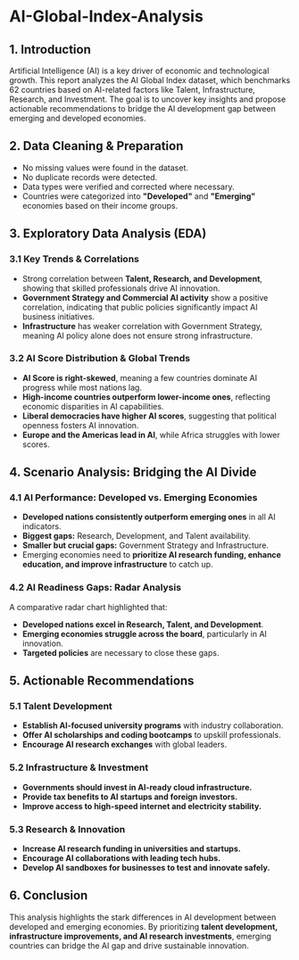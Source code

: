 # AI-Global-Index-Analysis

## **1. Introduction**
Artificial Intelligence (AI) is a key driver of economic and technological growth. This report analyzes the AI Global Index dataset, which benchmarks 62 countries based on AI-related factors like Talent, Infrastructure, Research, and Investment. The goal is to uncover key insights and propose actionable recommendations to bridge the AI development gap between emerging and developed economies.

## **2. Data Cleaning & Preparation**
- No missing values were found in the dataset.
- No duplicate records were detected.
- Data types were verified and corrected where necessary.
- Countries were categorized into **"Developed"** and **"Emerging"** economies based on their income groups.

## **3. Exploratory Data Analysis (EDA)**
### **3.1 Key Trends & Correlations**
- Strong correlation between **Talent, Research, and Development**, showing that skilled professionals drive AI innovation.
- **Government Strategy and Commercial AI activity** show a positive correlation, indicating that public policies significantly impact AI business initiatives.
- **Infrastructure** has weaker correlation with Government Strategy, meaning AI policy alone does not ensure strong infrastructure.

### **3.2 AI Score Distribution & Global Trends**
- **AI Score is right-skewed**, meaning a few countries dominate AI progress while most nations lag.
- **High-income countries outperform lower-income ones**, reflecting economic disparities in AI capabilities.
- **Liberal democracies have higher AI scores**, suggesting that political openness fosters AI innovation.
- **Europe and the Americas lead in AI**, while Africa struggles with lower scores.

## **4. Scenario Analysis: Bridging the AI Divide**
### **4.1 AI Performance: Developed vs. Emerging Economies**
- **Developed nations consistently outperform emerging ones** in all AI indicators.
- **Biggest gaps:** Research, Development, and Talent availability.
- **Smaller but crucial gaps:** Government Strategy and Infrastructure.
- Emerging economies need to **prioritize AI research funding, enhance education, and improve infrastructure** to catch up.

### **4.2 AI Readiness Gaps: Radar Analysis**
A comparative radar chart highlighted that:
- **Developed nations excel in Research, Talent, and Development**.
- **Emerging economies struggle across the board**, particularly in AI innovation.
- **Targeted policies** are necessary to close these gaps.

## **5. Actionable Recommendations**
### **5.1 Talent Development**
- **Establish AI-focused university programs** with industry collaboration.
- **Offer AI scholarships and coding bootcamps** to upskill professionals.
- **Encourage AI research exchanges** with global leaders.

### **5.2 Infrastructure & Investment**
- **Governments should invest in AI-ready cloud infrastructure.**
- **Provide tax benefits to AI startups and foreign investors.**
- **Improve access to high-speed internet and electricity stability.**

### **5.3 Research & Innovation**
- **Increase AI research funding in universities and startups.**
- **Encourage AI collaborations with leading tech hubs.**
- **Develop AI sandboxes for businesses to test and innovate safely.**

## **6. Conclusion**
This analysis highlights the stark differences in AI development between developed and emerging economies. By prioritizing **talent development, infrastructure improvements, and AI research investments**, emerging countries can bridge the AI gap and drive sustainable innovation.

